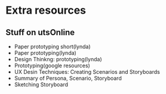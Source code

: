 # Extra resources

## Stuff on utsOnline

- Paper prototyping short(lynda)
- Paper prototyping(lynda)
- Design Thinkng: prototyping(lynda)
- Prototyping(google resources)
- UX Desin Techniques: Creating Scenarios and Storyboards
- Summary of Persona, Scenario, Storyboard
- Sketching Storyboard

